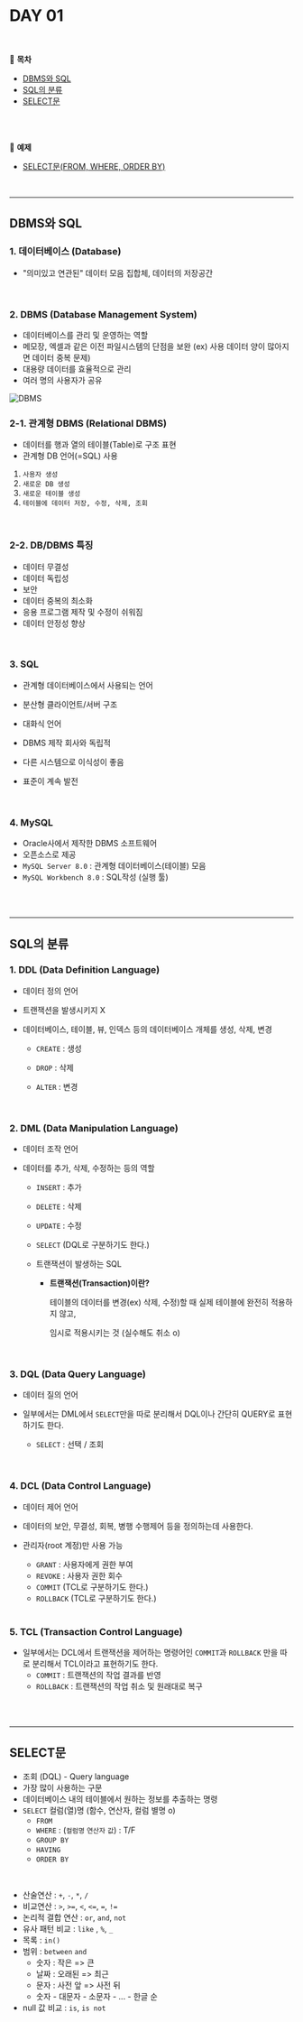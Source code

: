 # DAY 01

<br>

:milky_way:  **목차** <br>

- [DBMS와 SQL](#dbms와-sql)
- [SQL의 분류](#sql의-분류)
- [SELECT문](#select문)
<br>
<br>

:milky_way:  **예제** <br>
- [SELECT문(FROM, WHERE, ORDER BY)](./select.sql)

<br>

---

## DBMS와 SQL

### 1. 데이터베이스 (Database)

- "의미있고 연관된" 데이터 모음 집합체, 데이터의 저장공간

<br>

### 2. DBMS (Database Management System)

- 데이터베이스를 관리 및 운영하는 역할
- 메모장, 엑셀과 같은 이전 파일시스템의 단점을 보완 (ex) 사용 데이터 양이 많아지면 데이터 중복 문제)
- 대용량 데이터를 효율적으로 관리
- 여러 명의 사용자가 공유

![DBMS](./DBMS.png)

### 2-1. 관계형 DBMS (Relational DBMS)

- 데이터를 행과 열의 테이블(Table)로 구조 표현
- 관계형 DB 언어(=SQL) 사용

1. `사용자 생성`
2. `새로운 DB 생성`
3. `새로운 테이블 생성`
4. `테이블에 데이터 저장, 수정, 삭제, 조회`

<br>

### 2-2. DB/DBMS 특징

- 데이터 무결성
- 데이터 독립성
- 보안
- 데이터 중복의 최소화
- 응용 프로그램 제작 및 수정이 쉬워짐
- 데이터 안정성 향상

<br>

### 3. SQL

- 관계형 데이터베이스에서 사용되는 언어

- 분산형 클라이언트/서버 구조

- 대화식 언어

- DBMS 제작 회사와 독립적

- 다른 시스템으로 이식성이 좋음

- 표준이 계속 발전

  <br>

### 4. MySQL

- Oracle사에서 제작한 DBMS 소프트웨어
- 오픈소스로 제공
- `MySQL Server 8.0` : 관계형 데이터베이스(테이블) 모음
- `MySQL Workbench 8.0` : SQL작성 (실행 툴)

<br>
<br>


---

## SQL의 분류

### 1. DDL (Data Definition Language)

- 데이터 정의 언어

- 트랜잭션을 발생시키지 X

- 데이터베이스, 테이블, 뷰, 인덱스 등의 데이터베이스 개체를 생성, 삭제, 변경

  - `CREATE` : 생성

  - `DROP` : 삭제

  - `ALTER` : 변경

    <br>

### 2. DML (Data Manipulation Language)

- 데이터 조작 언어

- 데이터를 추가, 삭제, 수정하는 등의 역할

  - `INSERT` : 추가

  - `DELETE` : 삭제

  - `UPDATE` : 수정

  - `SELECT` (DQL로 구분하기도 한다.)

  - 트랜잭션이 발생하는 SQL

    - **트랜잭션(Transaction)이란?**

      테이블의 데이터를 변경(ex) 삭제, 수정)할 때 실제 테이블에 완전히 적용하지 않고,

      임시로 적용시키는 것 (실수해도 취소 o)

      <br>

### 3. DQL (Data Query Language)

- 데이터 질의 언어

- 일부에서는 DML에서 `SELECT`만을 따로 분리해서 DQL이나 간단히 QUERY로 표현하기도 한다.

  - `SELECT` : 선택 / 조회

    <br>

### 4. DCL (Data Control Language)

- 데이터 제어 언어

- 데이터의 보안, 무결성, 회복, 병행 수행제어 등을 정의하는데 사용한다.

- 관리자(root 계정)만 사용 가능

  - `GRANT` : 사용자에게 권한 부여
  - `REVOKE` : 사용자 권한 회수
  - `COMMIT` (TCL로 구분하기도 한다.)
  - `ROLLBACK` (TCL로 구분하기도 한다.)

  <br>

### 5. TCL (Transaction Control Language)

- 일부에서는 DCL에서 트랜잭션을 제어하는 명령어인 `COMMIT`과 `ROLLBACK` 만을 따로 분리해서 TCL이라고 표현하기도 한다.
  - `COMMIT` : 트랜잭션의 작업 결과를 반영
  - `ROLLBACK` : 트랜잭션의 작업 취소 및 원래대로 복구


<br>
<br>

---

## SELECT문

- 조회 (DQL) - Query language
- 가장 많이 사용하는 구문
- 데이터베이스 내의 테이블에서 원하는 정보를 추출하는 명령
- `SELECT` 컬럼(열)명 (함수, 연산자, 컬럼 별명 o)
  - `FROM` 
  - `WHERE` : (`컬럼명` `연산자` `값`) : T/F
  - `GROUP BY`
  - `HAVING`
  - `ORDER BY` 

<br>

- 산술연산 : `+`, `-`, `*`, `/`
- 비교연산 : `>`, `>=`, `<`, `<=`, `=`, `!=`
- 논리적 결합 연산 : `or`, `and`, `not`
- 유사 패턴 비교 : `like` , `%`, `_`
- 목록 : `in()`
- 범위 : `between` `and` 
  - 숫자 : 작은 => 큰
  - 날짜 : 오래된 => 최근
  - 문자 : 사전 앞 => 사전 뒤
  - 숫자 - 대문자 - 소문자 - ... - 한글 순
- null 값 비교 : `is`, `is not`